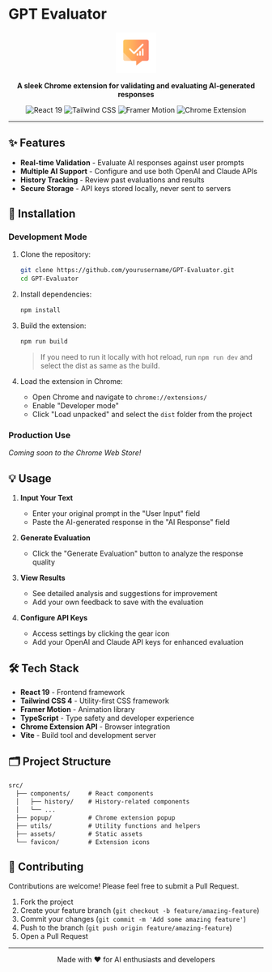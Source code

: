 # GPT Evaluator

<p align="center">
  <img src="./public/favicon/favicon-96x96.png" alt="GPT Evaluator Logo" width="80" height="80" />
</p>

<p align="center">
  <b>A sleek Chrome extension for validating and evaluating AI-generated responses</b>
</p>

<p align="center">
  <img src="https://img.shields.io/badge/React-19-blue?logo=react" alt="React 19" />
  <img src="https://img.shields.io/badge/Tailwind-4-38B2AC?logo=tailwind-css" alt="Tailwind CSS" />
  <img src="https://img.shields.io/badge/Framer%20Motion-latest-ff69b4" alt="Framer Motion" />
  <img src="https://img.shields.io/badge/Chrome-Extension-4285F4?logo=google-chrome" alt="Chrome Extension" />
</p>

---

## ✨ Features

- **Real-time Validation** - Evaluate AI responses against user prompts
- **Multiple AI Support** - Configure and use both OpenAI and Claude APIs
- **History Tracking** - Review past evaluations and results
- **Secure Storage** - API keys stored locally, never sent to servers

## 🚀 Installation

### Development Mode

1. Clone the repository:
   ```bash
   git clone https://github.com/yourusername/GPT-Evaluator.git
   cd GPT-Evaluator
   ```

2. Install dependencies:
   ```bash
   npm install
   ```

3. Build the extension:
   ```bash
   npm run build
   ```
   > If you need to run it locally with hot reload, run `npm run dev` and select the dist as same as the build.

4. Load the extension in Chrome:
   - Open Chrome and navigate to `chrome://extensions/`
   - Enable "Developer mode"
   - Click "Load unpacked" and select the `dist` folder from the project

### Production Use

*Coming soon to the Chrome Web Store!*

## 💡 Usage

1. **Input Your Text**
   - Enter your original prompt in the "User Input" field
   - Paste the AI-generated response in the "AI Response" field

2. **Generate Evaluation**
   - Click the "Generate Evaluation" button to analyze the response quality

3. **View Results**
   - See detailed analysis and suggestions for improvement
   - Add your own feedback to save with the evaluation

4. **Configure API Keys**
   - Access settings by clicking the gear icon
   - Add your OpenAI and Claude API keys for enhanced evaluation

## 🛠️ Tech Stack

- **React 19** - Frontend framework
- **Tailwind CSS 4** - Utility-first CSS framework
- **Framer Motion** - Animation library
- **TypeScript** - Type safety and developer experience
- **Chrome Extension API** - Browser integration
- **Vite** - Build tool and development server

## 🗂️ Project Structure

```
src/
  ├── components/     # React components
  │   ├── history/    # History-related components
  │   └── ...
  ├── popup/          # Chrome extension popup
  ├── utils/          # Utility functions and helpers
  ├── assets/         # Static assets
  └── favicon/        # Extension icons
```

## 🤝 Contributing

Contributions are welcome! Please feel free to submit a Pull Request.

1. Fork the project
2. Create your feature branch (`git checkout -b feature/amazing-feature`)
3. Commit your changes (`git commit -m 'Add some amazing feature'`)
4. Push to the branch (`git push origin feature/amazing-feature`)
5. Open a Pull Request

---

<p align="center">
  Made with ❤️ for AI enthusiasts and developers
</p>
